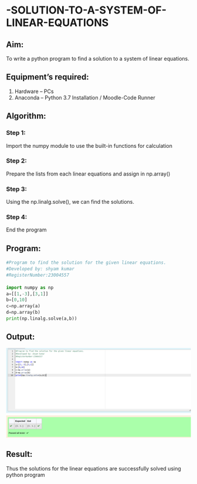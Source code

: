 # -SOLUTION-TO-A-SYSTEM-OF-LINEAR-EQUATIONS
## Aim:
To write a python program to find a solution to a system of linear equations.
## Equipment’s required:
1. 	Hardware – PCs
2. 	Anaconda – Python 3.7 Installation / Moodle-Code Runner
## Algorithm:
### Step 1: 
Import the numpy module to use the built-in functions for calculation
### Step 2: 
Prepare the lists from each linear equations and assign in np.array()
### Step 3: 
Using the np.linalg.solve(), we can find the solutions.
### Step 4: 
End the program
## Program:
```python
#Program to find the solution for the given linear equations.
#Developed by: shyam kumar
#RegisterNumber:23004557

import numpy as np
a=[[1,-3],[3,1]]
b=[0,10]
c=np.array(a)
d=np.array(b)
print(np.linalg.solve(a,b))
```
## Output:
![output](exp.png)
## Result: 
Thus the solutions for the linear equations are successfully solved using python program

